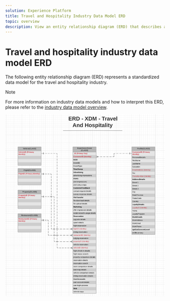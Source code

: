 ```yaml
---
solution: Experience Platform
title: Travel and Hospitality Industry Data Model ERD
topic: overview
description: View an entity relationship diagram (ERD) that describes a standardized data model for the travel and hospitality industry, compatible with Experience Data Model (XDM) for use in Adobe Experience Platform.
---
```


# Travel and hospitality industry data model ERD

The following entity relationship diagram (ERD) represents a standardized data model for the travel and hospitality industry.

>[!NOTE]
>
>For more information on industry data models and how to interpret this ERD, please refer to the [industry data model overview](./overview.md).

![](../../images/industries/travel-hospitality.png)
